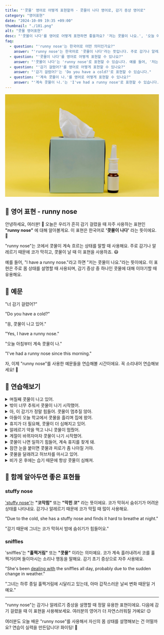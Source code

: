 ```yaml
---
title: "'콧물' 영어로 어떻게 표현할까 - 콧물이 나다 영어로, 감기 증상 영어로"
category: "영어표현"
date: "2024-10-09 19:35 +09:00"
thumbnail: "./101.png"
alt: "콧물 영어표현"
desc: "'콧물이 나다'를 영어로 어떻게 표현하면 좋을까요? '저는 콧물이 나요.', '오늘 아침부터 계속 콧물이 나.' 등을 영어로 표현하는 법을 배워봅시다. 다양한 예문을 통해서 연습하고 본인의 표현으로 만들어 보세요."
faq:
  - question: "'runny nose'는 한국어로 어떤 의미인가요?"
    answer: "'runny nose'는 한국어로 '콧물이 나다'라는 뜻입니다. 주로 감기나 알레르기 때문에 코에서 콧물이 계속 흐르는 상태를 설명할 때 사용됩니다."
  - question: "'콧물이 나다'를 영어로 어떻게 표현할 수 있나요?"
    answer: "'콧물이 나다'는 'runny nose'로 표현할 수 있습니다. 예를 들어, '저는 콧물이 나요'는 'I have a runny nose'로 말할 수 있습니다."
  - question: "'감기 걸렸어?'를 영어로 어떻게 표현할 수 있나요?"
    answer: "'감기 걸렸어?'는 'Do you have a cold?'로 표현할 수 있습니다."
  - question: "'계속 콧물이 나.'를 영어로 어떻게 표현할 수 있나요?"
    answer: "'계속 콧물이 나.'는 'I've had a runny nose'로 표현할 수 있습니다."
---
```


![콧물](./101-1.jpg)

## 🌟 영어 표현 - runny nose

안녕하세요, 여러분! 👋 오늘은 우리가 흔히 감기 걸렸을 때 자주 사용하는 표현인 **"runny nose"** 에 대해 알아볼게요. 이 표현은 한국어로 **'콧물이 나다'** 라는 뜻이에요. 🤧

"runny nose"는 코에서 콧물이 계속 흐르는 상태를 말할 때 사용해요. 주로 감기나 알레르기 때문에 코가 막히고, 콧물이 날 때 이 표현을 사용하죠. 😷

예를 들어, "I have a runny nose."라고 하면 "저는 콧물이 나요."라는 뜻이에요. 이 표현은 주로 몸 상태를 설명할 때 사용되며, 감기 증상 중 하나인 콧물에 대해 이야기할 때 유용해요.

<script async src="https://pagead2.googlesyndication.com/pagead/js/adsbygoogle.js?client=ca-pub-1465612013356152"
     crossorigin="anonymous"></script>
<!-- engple-horizontal-ad -->

<ins class="adsbygoogle"
     style="display:block"
     data-ad-client="ca-pub-1465612013356152"
     data-ad-slot="2106896038"
     data-ad-format="auto"
     data-full-width-responsive="true"></ins>

<script>
     (adsbygoogle = window.adsbygoogle || []).push({});
</script>

## 📖 예문

"너 감기 걸렸어?"

"Do you have a cold?"

"응, 콧물이 나고 있어."

"Yes, I have a runny nose."

"오늘 아침부터 계속 콧물이 나."

"I've had a runny nose since this morning."

자, 이제 "runny nose"를 사용한 예문들을 연습해볼 시간이에요. 꼭 소리내어 연습해보세요! 🚀

## 💬 연습해보기

<details>
<summary>며칠째 콧물이 나고 있어.</summary>
<span>I've had this runny nose for days.</span>
</details>

<details>
<summary>밖이 너무 추워서 콧물이 나기 시작했어.</summary>
<span>It's freezing out here, and now I've got a runny nose.</span>
</details>

<details>
<summary>아, 이 감기가 정말 힘들어. 콧물이 멈추질 않아.</summary>
<span>Oh man, this cold is kicking my butt. My runny nose won't stop.</span>
</details>

<details>
<summary>아들이 오늘 학교에서 콧물을 흘리며 집에 왔어.</summary>
<span>My son came home with a runny nose from school today.</span>
</details>

<details>
<summary>휴지가 더 필요해, 콧물이 더 심해지고 있어.</summary>
<span>I need more tissues. my runny nose is getting worse.</span>
</details>

<details>
<summary>알레르기 약을 먹고 나니 콧물이 멈췄어.</summary>
<span>My runny nose cleared up after I took some allergy meds.</span>
</details>

<details>
<summary>계절이 바뀌자마자 콧물이 나기 시작했어.</summary>
<span>My runny nose started as soon as the seasons changed.</span>
</details>

<details>
<summary>콧물이 나면 일하기 힘들어, 계속 휴지를 찾게 돼.</summary>
<span><a href="/blog/in-english/111.hard-to/">It's hard to</a> work with a runny nose. I'm constantly reaching for tissues.</span>
</details>

<details>
<summary>잠깐 눈을 붙이면 콧물과 피로가 좀 나아질 거야.</summary>
<span><a href="/blog/in-english/093.take-a-nap/">Taking a quick nap</a> might help ease your runny nose and fatigue.</span>
</details>

<details>
<summary>콧물을 달래려고 허브차를 마시고 있어.</summary>
<span>I've been drinking herbal tea to soothe my runny nose.</span>
</details>

<details>
<summary>비가 온 후에는 습기 때문에 항상 콧물이 심해져.</summary>
<span>After the rain, my runny nose always acts up due to the dampness.</span>
</details>

## 🤝 함께 알아두면 좋은 표현들

### stuffy nose

['stuffy nose'](/blog/in-english/105.stuffy-nose/)는 **"코막힘"** 또는 **"막힌 코"** 라는 뜻이에요. 코가 막혀서 숨쉬기가 어려운 상태를 나타내요. 감기나 알레르기 때문에 코가 막힐 때 많이 사용해요.

"Due to the cold, she has a stuffy nose and finds it hard to breathe at night."

"감기 때문에 그녀는 코가 막혀서 밤에 숨쉬기가 힘들어요."

### sniffles

'sniffles'는 **"훌쩍거림"** 또는 **"콧물"** 이라는 의미예요. 코가 계속 흘러내려서 코를 훌쩍거리며 들이마시는 소리나 행동을 말해요. 감기 초기 증상으로 자주 사용돼요.

"She's been [dealing with](/blog/in-english/157.deal-with/) the sniffles all day, probably due to the sudden change in weather."

"그녀는 하루 종일 훌쩍거림에 시달리고 있는데, 아마 갑작스러운 날씨 변화 때문일 거예요."

---

"runny nose"는 감기나 알레르기 증상을 설명할 때 정말 유용한 표현이에요. 다음에 감기 걸렸을 때 이 표현을 사용해보세요. 여러분의 영어가 더 자연스러워질 거예요! 😉

여러분도 오늘 배운 "runny nose"를 사용해서 자신의 몸 상태를 설명해보는 건 어떨까요? 연습이 실력을 만든답니다! 화이팅! 💪
